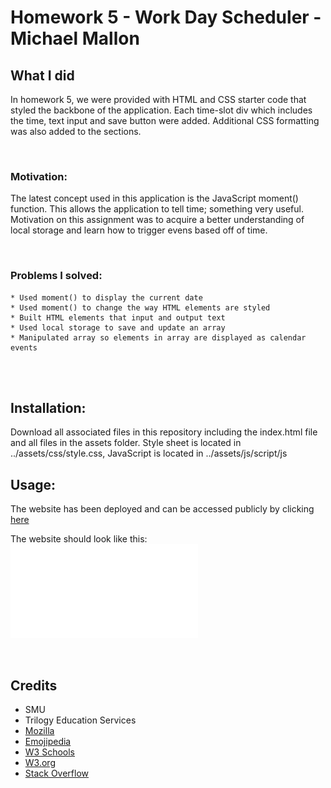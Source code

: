 # Homework 5 - Work Day Scheduler - Michael Mallon

## What I did
In homework 5, we were provided with HTML and CSS starter code that styled the backbone of the application. Each time-slot div which includes the time, text input and save button were added. Additional CSS formatting was also added to the sections. 

<br>

### Motivation:
The latest concept used in this application is the JavaScript moment() function. This allows the application to tell time; something very useful. Motivation on this assignment was to acquire a better understanding of local storage and learn how to trigger evens based off of time.

<br>

### Problems I solved:
    * Used moment() to display the current date
    * Used moment() to change the way HTML elements are styled
    * Built HTML elements that input and output text
    * Used local storage to save and update an array
    * Manipulated array so elements in array are displayed as calendar events
<br />
<br />

## Installation:
Download all associated files in this repository including the index.html file and all files in the assets folder. Style sheet is located in ../assets/css/style.css, JavaScript is located in ../assets/js/script/js

## Usage:
The website has been deployed and can be accessed publicly by clicking [here](https://mikemallonit.github.io/HW5-DayPlanner/)

The website should look like this:
![Website Screen Shot](./assets/websiteScreenshot.pdf)

<br />

## Credits
- SMU
- Trilogy Education Services
- [Mozilla](https://developer.mozilla.org)
- [Emojipedia](https://emojipedia.org/)
- [W3 Schools](https://www.w3schools.com/)
- [W3.org](https://www.w3.org/)
- [Stack Overflow](https://stackoverflow.com)